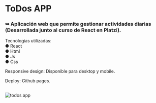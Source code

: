 # ToDos APP <br/>
### ➥ Aplicación web que permite gestionar actividades diarias (Desarrollada junto al curso de React en Platzi).

Tecnologías utilizadas: <br/>
● React <br/>
● Html <br/>
● Js <br/>
● Css <br/>

Responsive design: Disponible para desktop y mobile.

Deploy: Github pages. 

##

![todos app](https://github.com/FedericaRios/proyecto-TODOs/assets/98617759/ee832920-bfe5-4c25-ad3a-e228c29f5d61)


